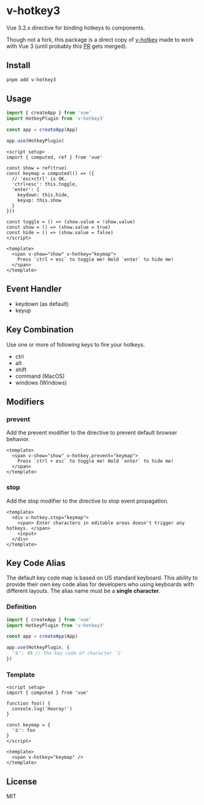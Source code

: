 # v-hotkey3

Vue 3.2.x directive for binding hotkeys to components.

Though not a fork, this package is a direct copy of [v-hotkey](https://github.com/Dafrok/v-hotkey) made to work with Vue 3 (until probably this [PR](https://github.com/Dafrok/v-hotkey/pull/48) gets merged).

## Install

```bash
pnpm add v-hotkey3
```

## Usage

```ts
import { createApp } from 'vue'
import HotkeyPlugin from 'v-hotkey3'

const app = createApp(App)

app.use(HotkeyPlugin)
```

```vue
<script setup>
import { computed, ref } from 'vue'

const show = ref(true)
const keymap = computed(() => ({
  // 'esc+ctrl' is OK.
  'ctrl+esc': this.toggle,
  'enter': {
    keydown: this.hide,
    keyup: this.show
  }
}))

const toggle = () => (show.value = !show.value)
const show = () => (show.value = true)
const hide = () => (show.value = false)
</script>

<template>
  <span v-show="show" v-hotkey="keymap">
    Press `ctrl + esc` to toggle me! Hold `enter` to hide me!
  </span>
</template>
```

## Event Handler

- keydown (as default) 
- keyup

## Key Combination

Use one or more of following keys to fire your hotkeys.

- ctrl
- alt
- shift
- command (MacOS)
- windows (Windows)

## Modifiers

### prevent

Add the prevent modifier to the directive to prevent default browser behavior.

```vue
<template>
  <span v-show="show" v-hotkey.prevent="keymap">
    Press `ctrl + esc` to toggle me! Hold `enter` to hide me!
  </span>
</template>
```

### stop

Add the stop modifier to the directive to stop event propagation.

```vue
<template>
  <div v-hotkey.stop="keymap">
    <span> Enter characters in editable areas doesn't trigger any hotkeys. </span>
    <input>
  </div>
</template>
```

## Key Code Alias

The default key code map is based on US standard keyboard.
This ability to provide their own key code alias for developers who using keyboards with different layouts. The alias name must be a **single character**.

### Definition

```ts
import { createApp } from 'vue'
import HotkeyPlugin from 'v-hotkey3'

const app = createApp(App)

app.use(HotkeyPlugin, {
  '①': 49 // the key code of character '1'
})
```

### Template

```vue
<script setup>
import { computed } from 'vue'

function foo() {
  console.log('Hooray!')
}

const keymap = {
  '①': foo
}
</script>

<template>
  <span v-hotkey="keymap" />
</template>
```

## License

MIT
